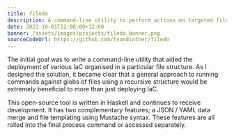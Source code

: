 ```yaml
---
title: filedo
description: A command-line utility to perform actions on targeted files.
date: 2022-10-01T12:00:00+12:00
banner: /assets/images/projects/filedo_banner.png
sourceCodeUrl: https://github.com/tvandinther/filedo
---
```

The initial goal was to write a command-line utility that aided the deployment of various IaC organised in a particular file structure. As I designed the solution, it became clear that a general approach to running commands against globs of files using a recursive structure would be extremely beneficial to more than just deploying IaC.

This open-source tool is written in Haskell and continues to receive development. It has two complementary features; a JSON / YAML data merge and file templating using Mustache syntax. These features are all rolled into the final process command or accessed separately.